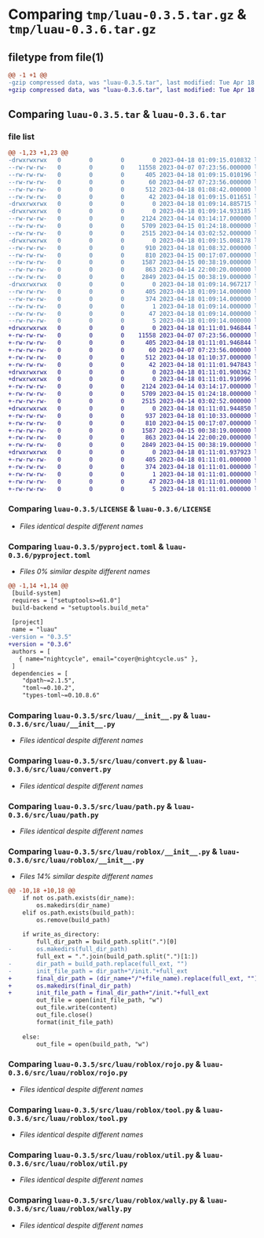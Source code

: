 # Comparing `tmp/luau-0.3.5.tar.gz` & `tmp/luau-0.3.6.tar.gz`

## filetype from file(1)

```diff
@@ -1 +1 @@
-gzip compressed data, was "luau-0.3.5.tar", last modified: Tue Apr 18 01:09:15 2023, max compression
+gzip compressed data, was "luau-0.3.6.tar", last modified: Tue Apr 18 01:11:01 2023, max compression
```

## Comparing `luau-0.3.5.tar` & `luau-0.3.6.tar`

### file list

```diff
@@ -1,23 +1,23 @@
-drwxrwxrwx   0        0        0        0 2023-04-18 01:09:15.010832 luau-0.3.5/
--rw-rw-rw-   0        0        0    11558 2023-04-07 07:23:56.000000 luau-0.3.5/LICENSE
--rw-rw-rw-   0        0        0      405 2023-04-18 01:09:15.010196 luau-0.3.5/PKG-INFO
--rw-rw-rw-   0        0        0       60 2023-04-07 07:23:56.000000 luau-0.3.5/README.md
--rw-rw-rw-   0        0        0      512 2023-04-18 01:08:42.000000 luau-0.3.5/pyproject.toml
--rw-rw-rw-   0        0        0       42 2023-04-18 01:09:15.011651 luau-0.3.5/setup.cfg
-drwxrwxrwx   0        0        0        0 2023-04-18 01:09:14.885715 luau-0.3.5/src/
-drwxrwxrwx   0        0        0        0 2023-04-18 01:09:14.933185 luau-0.3.5/src/luau/
--rw-rw-rw-   0        0        0     2124 2023-04-14 03:14:17.000000 luau-0.3.5/src/luau/__init__.py
--rw-rw-rw-   0        0        0     5709 2023-04-15 01:24:18.000000 luau-0.3.5/src/luau/convert.py
--rw-rw-rw-   0        0        0     2515 2023-04-14 03:02:52.000000 luau-0.3.5/src/luau/path.py
-drwxrwxrwx   0        0        0        0 2023-04-18 01:09:15.008178 luau-0.3.5/src/luau/roblox/
--rw-rw-rw-   0        0        0      910 2023-04-18 01:08:32.000000 luau-0.3.5/src/luau/roblox/__init__.py
--rw-rw-rw-   0        0        0      810 2023-04-15 00:17:07.000000 luau-0.3.5/src/luau/roblox/rojo.py
--rw-rw-rw-   0        0        0     1587 2023-04-15 00:38:19.000000 luau-0.3.5/src/luau/roblox/tool.py
--rw-rw-rw-   0        0        0      863 2023-04-14 22:00:20.000000 luau-0.3.5/src/luau/roblox/util.py
--rw-rw-rw-   0        0        0     2849 2023-04-15 00:38:19.000000 luau-0.3.5/src/luau/roblox/wally.py
-drwxrwxrwx   0        0        0        0 2023-04-18 01:09:14.967217 luau-0.3.5/src/luau.egg-info/
--rw-rw-rw-   0        0        0      405 2023-04-18 01:09:14.000000 luau-0.3.5/src/luau.egg-info/PKG-INFO
--rw-rw-rw-   0        0        0      374 2023-04-18 01:09:14.000000 luau-0.3.5/src/luau.egg-info/SOURCES.txt
--rw-rw-rw-   0        0        0        1 2023-04-18 01:09:14.000000 luau-0.3.5/src/luau.egg-info/dependency_links.txt
--rw-rw-rw-   0        0        0       47 2023-04-18 01:09:14.000000 luau-0.3.5/src/luau.egg-info/requires.txt
--rw-rw-rw-   0        0        0        5 2023-04-18 01:09:14.000000 luau-0.3.5/src/luau.egg-info/top_level.txt
+drwxrwxrwx   0        0        0        0 2023-04-18 01:11:01.946844 luau-0.3.6/
+-rw-rw-rw-   0        0        0    11558 2023-04-07 07:23:56.000000 luau-0.3.6/LICENSE
+-rw-rw-rw-   0        0        0      405 2023-04-18 01:11:01.946844 luau-0.3.6/PKG-INFO
+-rw-rw-rw-   0        0        0       60 2023-04-07 07:23:56.000000 luau-0.3.6/README.md
+-rw-rw-rw-   0        0        0      512 2023-04-18 01:10:37.000000 luau-0.3.6/pyproject.toml
+-rw-rw-rw-   0        0        0       42 2023-04-18 01:11:01.947843 luau-0.3.6/setup.cfg
+drwxrwxrwx   0        0        0        0 2023-04-18 01:11:01.900362 luau-0.3.6/src/
+drwxrwxrwx   0        0        0        0 2023-04-18 01:11:01.910996 luau-0.3.6/src/luau/
+-rw-rw-rw-   0        0        0     2124 2023-04-14 03:14:17.000000 luau-0.3.6/src/luau/__init__.py
+-rw-rw-rw-   0        0        0     5709 2023-04-15 01:24:18.000000 luau-0.3.6/src/luau/convert.py
+-rw-rw-rw-   0        0        0     2515 2023-04-14 03:02:52.000000 luau-0.3.6/src/luau/path.py
+drwxrwxrwx   0        0        0        0 2023-04-18 01:11:01.944850 luau-0.3.6/src/luau/roblox/
+-rw-rw-rw-   0        0        0      937 2023-04-18 01:10:33.000000 luau-0.3.6/src/luau/roblox/__init__.py
+-rw-rw-rw-   0        0        0      810 2023-04-15 00:17:07.000000 luau-0.3.6/src/luau/roblox/rojo.py
+-rw-rw-rw-   0        0        0     1587 2023-04-15 00:38:19.000000 luau-0.3.6/src/luau/roblox/tool.py
+-rw-rw-rw-   0        0        0      863 2023-04-14 22:00:20.000000 luau-0.3.6/src/luau/roblox/util.py
+-rw-rw-rw-   0        0        0     2849 2023-04-15 00:38:19.000000 luau-0.3.6/src/luau/roblox/wally.py
+drwxrwxrwx   0        0        0        0 2023-04-18 01:11:01.937923 luau-0.3.6/src/luau.egg-info/
+-rw-rw-rw-   0        0        0      405 2023-04-18 01:11:01.000000 luau-0.3.6/src/luau.egg-info/PKG-INFO
+-rw-rw-rw-   0        0        0      374 2023-04-18 01:11:01.000000 luau-0.3.6/src/luau.egg-info/SOURCES.txt
+-rw-rw-rw-   0        0        0        1 2023-04-18 01:11:01.000000 luau-0.3.6/src/luau.egg-info/dependency_links.txt
+-rw-rw-rw-   0        0        0       47 2023-04-18 01:11:01.000000 luau-0.3.6/src/luau.egg-info/requires.txt
+-rw-rw-rw-   0        0        0        5 2023-04-18 01:11:01.000000 luau-0.3.6/src/luau.egg-info/top_level.txt
```

### Comparing `luau-0.3.5/LICENSE` & `luau-0.3.6/LICENSE`

 * *Files identical despite different names*

### Comparing `luau-0.3.5/pyproject.toml` & `luau-0.3.6/pyproject.toml`

 * *Files 0% similar despite different names*

```diff
@@ -1,14 +1,14 @@
 [build-system]
 requires = ["setuptools>=61.0"]
 build-backend = "setuptools.build_meta"
 
 [project]
 name = "luau"
-version = "0.3.5"
+version = "0.3.6"
 authors = [
   { name="nightcycle", email="coyer@nightcycle.us" },
 ]
 dependencies = [
 	"dpath~=2.1.5",
 	"toml~=0.10.2",
 	"types-toml~=0.10.8.6"
```

### Comparing `luau-0.3.5/src/luau/__init__.py` & `luau-0.3.6/src/luau/__init__.py`

 * *Files identical despite different names*

### Comparing `luau-0.3.5/src/luau/convert.py` & `luau-0.3.6/src/luau/convert.py`

 * *Files identical despite different names*

### Comparing `luau-0.3.5/src/luau/path.py` & `luau-0.3.6/src/luau/path.py`

 * *Files identical despite different names*

### Comparing `luau-0.3.5/src/luau/roblox/__init__.py` & `luau-0.3.6/src/luau/roblox/__init__.py`

 * *Files 14% similar despite different names*

```diff
@@ -10,18 +10,18 @@
 	if not os.path.exists(dir_name):
 		os.makedirs(dir_name)
 	elif os.path.exists(build_path):
 		os.remove(build_path)
 
 	if write_as_directory:
 		full_dir_path = build_path.split(".")[0]
-		os.makedirs(full_dir_path)
 		full_ext = ".".join(build_path.split(".")[1:])
-		dir_path = build_path.replace(full_ext, "")
-		init_file_path = dir_path+"/init."+full_ext
+		final_dir_path = (dir_name+"/"+file_name).replace(full_ext, "")
+		os.makedirs(final_dir_path)
+		init_file_path = final_dir_path+"/init."+full_ext
 		out_file = open(init_file_path, "w")
 		out_file.write(content)
 		out_file.close()
 		format(init_file_path)
 
 	else:
 		out_file = open(build_path, "w")
```

### Comparing `luau-0.3.5/src/luau/roblox/rojo.py` & `luau-0.3.6/src/luau/roblox/rojo.py`

 * *Files identical despite different names*

### Comparing `luau-0.3.5/src/luau/roblox/tool.py` & `luau-0.3.6/src/luau/roblox/tool.py`

 * *Files identical despite different names*

### Comparing `luau-0.3.5/src/luau/roblox/util.py` & `luau-0.3.6/src/luau/roblox/util.py`

 * *Files identical despite different names*

### Comparing `luau-0.3.5/src/luau/roblox/wally.py` & `luau-0.3.6/src/luau/roblox/wally.py`

 * *Files identical despite different names*

